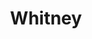 ---
title: Whitney
date: 
draft: false

# descripcion
description : Mariposas borde plata

materials: Plata 925

color: Plateado

dimensions: 0,8 cm

code: 01-03-0274

type: "Aros"

categories: []

price: $2.320,00

# Images
# first image will be shown in the product page
images:
  # - image: "images/path_to_image"
  # La ubicacion de las imagenes es imagenes/Aros/Aros.Microcubic/01-03-0274-whitney
  - image: "./images/aros/microcubic/01-03-0274-mariposas-borde-plata_a.jpeg"
  - image: "./images/aros/microcubic/01-03-0274-mariposas-borde-plata_b.jpeg"
---